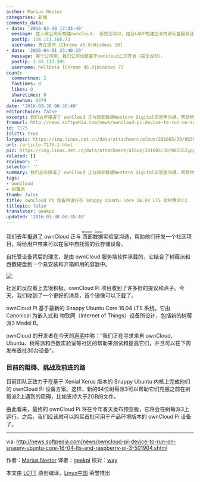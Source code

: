 ```yaml
---
author: Marius Nestor
categories: 新闻
comments_data:
- date: '2016-03-30 17:35:40'
  message: 在上家公司有构建owncloud， 感觉还可以，结合LADP构建企业内部云盘服务还是挺好玩的。
  postip: 114.111.166.73
  username: 贵在坚持 [Chrome 45.0|Windows 10]
- date: '2016-04-01 23:40:29'
  message: 哪个公司啊，我们公司也是基于owncloud二次开发（完全没动）。
  postip: 1.83.112.205
  username: hellbeta [Chrome 45.0|Windows 7]
count:
  commentnum: 2
  favtimes: 0
  likes: 0
  sharetimes: 0
  viewnum: 6679
date: '2016-03-30 08:35:49'
editorchoice: false
excerpt: 我们去年报道了 ownCloud 正与西部数据Western Digital实验室沟通，帮助他们开发一个社区项目，将给用户带来可以在家中自托管的云存储设备。
fromurl: http://news.softpedia.com/news/owncloud-pi-device-to-run-on-snappy-ubuntu-core-16-04-lts-and-raspberry-pi-3-501904.shtml
id: 7175
islctt: true
largepic: https://img.linux.net.cn/data/attachment/album/201603/30/083552ypppp5ezpbqenppp.jpg
url: /article-7175-1.html
pic: https://img.linux.net.cn/data/attachment/album/201603/30/083552ypppp5ezpbqenppp.jpg.thumb.jpg
related: []
reviewer: ''
selector: ''
summary: 我们去年报道了 ownCloud 正与西部数据Western Digital实验室沟通，帮助他们开发一个社区项目，将给用户带来可以在家中自托管的云存储设备。
tags:
- ownCloud
- 树莓派
thumb: false
title: ownCloud Pi 设备将运行在 Snappy Ubuntu Core 16.04 LTS 及树莓派3上
titlepic: false
translator: geekpi
updated: '2016-03-30 08:35:49'
---
```


我们去年[报道了](http://news.softpedia.com/news/owncloud-partnerships-with-wd-to-bring-self-hosted-cloud-storage-in-users-homes-497512.shtml) ownCloud 正与<ruby> 西部数据 <rp>  （ </rp> <rt>  Western Digital </rt> <rp>  ） </rp></ruby>实验室沟通，帮助他们开发一个社区项目，将给用户带来可以在家中自托管的云存储设备。


自托管设备背后的理念，是由 ownCloud 服务端软件承载的，它结合了树莓派和西数硬盘到一个易安装和开箱即用的容器中。


![](/data/attachment/album/201603/30/083552ypppp5ezpbqenppp.jpg)


社区的反应看上去很积极，ownCloud Pi 项目收到了许多好的提议和点子。今天，我们收到了一个更好的消息，首个镜像可以[下载](http://people.canonical.com/%7Ekyrofa/owncloud-pi/)了。


ownCloud Pi 基于最新的 Snappy Ubuntu Core 16.04 LTS 系统，它由 Canonical 为嵌入式和 物联网（Internet of Things）设备所设计，包括新的树莓派3 Model B。


ownCloud 的开发者在今天的[声明](https://owncloud.org/blog/wd-labs-raspberry-pi-owncloud-and-ubuntu/)中称：“我们正在寻求来自 ownCloud、Ubuntu、树莓派和西数实验室等社区的帮助来测试和提高它们，并且可以在下周发布首批30台设备”。


### 目前的阻碍、挑战及前进的路


目前团队正致力于在基于 Xenial Xerus 版本的 Snappy Ubuntu 内核上完成他们的 ownCloud Pi 设备方案。这样，新的64位树莓派3可以帮助它们克服之前在树莓派2上遇到的阻碍，比如支持大于2GB的文件。


由此看来，最终的 ownCloud Pi 将在今年春天发布预览版，它将会在树莓派3上运行。之后，我们应该就可以购买首批可用于产品环境版本的 ownCloud Pi 设备了。




---


via: <http://news.softpedia.com/news/owncloud-pi-device-to-run-on-snappy-ubuntu-core-16-04-lts-and-raspberry-pi-3-501904.shtml>


作者：[Marius Nestor](http://news.softpedia.com/editors/browse/marius-nestor) 译者：[geekpi](https://github.com/geekpi) 校对：[wxy](https://github.com/wxy)


本文由 [LCTT](https://github.com/LCTT/TranslateProject) 原创编译，[Linux中国](https://linux.cn/) 荣誉推出